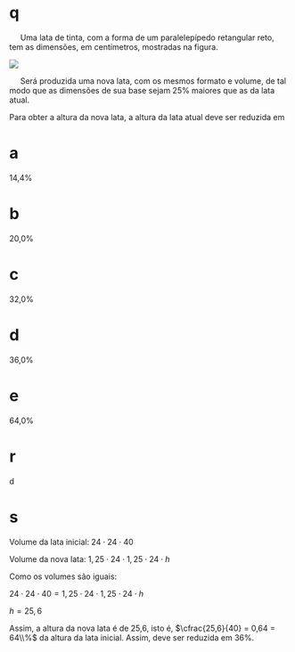 # q
     Uma lata de tinta, com a forma de um paralelepípedo retangular reto, tem as dimensões, em centímetros, mostradas na figura.

![](https://firebasestorage.googleapis.com/v0/b/firebase-enemio.appspot.com/o/questoes%2F353%2Fe23852f2-ef6f-cbec-11fa-3cef44872ade.png?alt=media\&token=2290ff54-1f40-4cce-8b25-328a4cbd0a0c)

     Será produzida uma nova lata, com os mesmos formato e volume, de tal modo que as dimensões de sua base sejam 25% maiores que as da lata atual.

Para obter a altura da nova lata, a altura da lata atual deve ser reduzida em

# a
14,4%

# b
20,0%

# c
32,0%

# d
36,0%

# e
64,0%

# r
d

# s
Volume da lata inicial: $24 \cdot 24 \cdot 40$

Volume da nova lata: $1,25 \cdot 24 \cdot 1,25 \cdot 24 \cdot h$

Como os volumes são iguais:

$24 \cdot 24 \cdot 40 = 1,25 \cdot 24 \cdot 1,25 \cdot 24 \cdot h$

$h = 25,6$

Assim, a altura da nova lata é de 25,6, isto é, $\cfrac{25,6}{40} = 0,64 = 64\\%$ da altura da lata inicial. Assim, deve ser reduzida em 36%.

 
